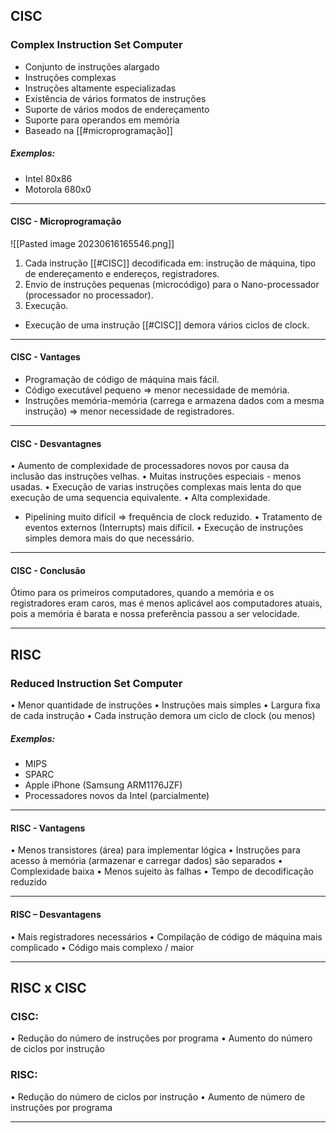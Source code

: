 ## CISC
### Complex Instruction Set Computer

- Conjunto de instruções alargado
- Instruções complexas
- Instruções altamente especializadas
- Existência de vários formatos de instruções
- Suporte de vários modos de endereçamento
- Suporte para operandos em memória
- Baseado na [[#microprogramação]]
##### Exemplos:
- Intel 80x86
- Motorola 680x0

---
#### CISC - Microprogramação

![[Pasted image 20230616165546.png]]

1. Cada instrução [[#CISC]] decodificada em: instrução de máquina, tipo de endereçamento e endereços, registradores.
2. Envio de instruções pequenas (microcódigo) para o Nano-processador (processador no processador).
3. Execução.
- Execução de uma instrução [[#CISC]] demora vários ciclos de clock.

---
#### CISC - Vantages
- Programação de código de máquina mais fácil.
- Código executável pequeno => menor necessidade de memória. 
- Instruções memória-memória (carrega e armazena dados com a mesma instrução) => menor necessidade de registradores.

---
#### CISC - Desvantagnes

• Aumento de complexidade de processadores novos por causa da inclusão das instruções velhas.
• Muitas instruções especiais - menos usadas.
• Execução de varias instruções complexas mais lenta do que execução de uma sequencia equivalente.
• Alta complexidade.
- Pipelining muito difícil => frequência de clock reduzido.
• Tratamento de eventos externos (Interrupts) mais difícil.
• Execução de instruções simples demora mais do que necessário.

---
#### CISC - Conclusão

Ótimo para os primeiros computadores, quando a memória e os registradores eram caros, mas é menos aplicável aos computadores atuais, pois a memória é barata e nossa preferência passou a ser velocidade.

---
## RISC
### Reduced Instruction Set Computer

• Menor quantidade de instruções
• Instruções mais simples
• Largura fixa de cada instrução
• Cada instrução demora um ciclo de clock (ou menos)
##### Exemplos: 
- MIPS
- SPARC
- Apple iPhone (Samsung ARM1176JZF)
- Processadores novos da Intel (parcialmente)

---
#### RISC - Vantagens

• Menos transistores (área) para implementar lógica
• Instruções para acesso à memória (armazenar e
carregar dados) são separados
• Complexidade baixa
• Menos sujeito às falhas
• Tempo de decodificação reduzido

---
#### RISC – Desvantagens

• Mais registradores necessários
• Compilação de código de máquina mais
complicado
• Código mais complexo / maior

---
## RISC x CISC

### CISC:
• Redução do número de instruções por programa
• Aumento do número de ciclos por instrução

### RISC:
• Redução do número de ciclos por instrução
• Aumento de número de instruções por programa

---
